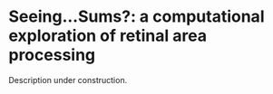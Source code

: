 # Seeing...Sums?: a computational exploration of retinal area processing

Description under construction.
